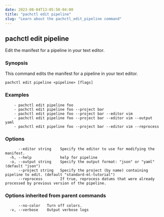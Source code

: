 ```yaml
---
date: 2023-08-04T13:05:50-04:00
title: "pachctl edit pipeline"
slug: "Learn about the pachctl_edit_pipeline command"
---
```


## pachctl edit pipeline

Edit the manifest for a pipeline in your text editor.

### Synopsis

This command edits the manifest for a pipeline in your text editor.

```
pachctl edit pipeline <pipeline> [flags]
```

### Examples

```
	- pachctl edit pipeline foo 
	- pachctl edit pipeline foo --project bar 
	- pachctl edit pipeline foo --project bar --editor vim 
	- pachctl edit pipeline foo --project bar --editor vim --output yaml 
	- pachctl edit pipeline foo --project bar --editor vim --reprocess 

```

### Options

```
      --editor string    Specify the editor to use for modifying the manifest.
  -h, --help             help for pipeline
  -o, --output string    Specify the output format: "json" or "yaml" (default "json")
      --project string   Specify the project (by name) containing pipeline to edit. (default "standard-ml-tutorial")
      --reprocess        If true, reprocess datums that were already processed by previous version of the pipeline.
```

### Options inherited from parent commands

```
      --no-color   Turn off colors.
  -v, --verbose    Output verbose logs
```

